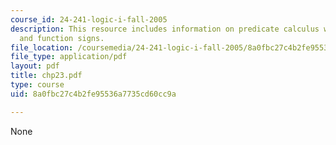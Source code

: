 ```yaml
---
course_id: 24-241-logic-i-fall-2005
description: This resource includes information on predicate calculus with identity
  and function signs.
file_location: /coursemedia/24-241-logic-i-fall-2005/8a0fbc27c4b2fe95536a7735cd60cc9a_chp23.pdf
file_type: application/pdf
layout: pdf
title: chp23.pdf
type: course
uid: 8a0fbc27c4b2fe95536a7735cd60cc9a

---
```

None